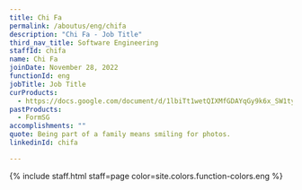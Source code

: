 ```yaml
---
title: Chi Fa
permalink: /aboutus/eng/chifa
description: "Chi Fa - Job Title"
third_nav_title: Software Engineering
staffId: chifa
name: Chi Fa
joinDate: November 28, 2022
functionId: eng
jobTitle: Job Title
curProducts:
  - https://docs.google.com/document/d/1lbiTt1wetQIXMfGDAYqGy9k6x_SW1ty3ZXG5ODfXUYo/edit
pastProducts:
  - FormSG
accomplishments: ""
quote: Being part of a family means smiling for photos.
linkedinId: chifa

---
```


{% include staff.html staff=page color=site.colors.function-colors.eng %}
